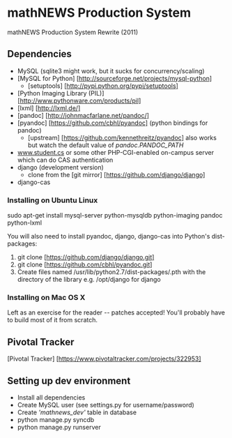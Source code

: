 mathNEWS Production System
==========================

mathNEWS Production System Rewrite (2011)

Dependencies
------------
- MySQL (sqlite3 might work, but it sucks for concurrency/scaling)
- [MySQL for Python] [http://sourceforge.net/projects/mysql-python]
    - [setuptools] [http://pypi.python.org/pypi/setuptools]
- [Python Imaging Library (PIL)] [http://www.pythonware.com/products/pil]
- [lxml] [http://lxml.de/]
- [pandoc] [http://johnmacfarlane.net/pandoc/]
- [pyandoc] [https://github.com/cbhl/pyandoc] (python bindings for pandoc)
    - [upstream] [https://github.com/kennethreitz/pyandoc] also works but watch the default value of *pandoc.PANDOC_PATH*
- www.student.cs or some other PHP-CGI-enabled on-campus server which can do CAS authentication
- django (development version)
    - clone from the [git mirror] [https://github.com/django/django]
- django-cas


### Installing on Ubuntu Linux
sudo apt-get install mysql-server python-mysqldb python-imaging pandoc python-lxml

You will also need to install pyandoc, django, django-cas into Python's dist-packages:
1. git clone [https://github.com/django/django.git]
2. git clone [https://github.com/cbhl/pyandoc.git]
3. Create files named /usr/lib/python2.7/dist-packages/<package>.pth with the directory of the library
e.g. /opt/django for django

### Installing on Mac OS X

Left as an exercise for the reader -- patches accepted! You'll probably have to build most of it from scratch.

Pivotal Tracker
---------------
[Pivotal Tracker] [https://www.pivotaltracker.com/projects/322953]

Setting up dev environment
---------------
- Install all dependencies
- Create MySQL user (see settings.py for username/password)
- Create *'mathnews_dev'* table in database
- python manage.py syncdb
- python manage.py runserver

